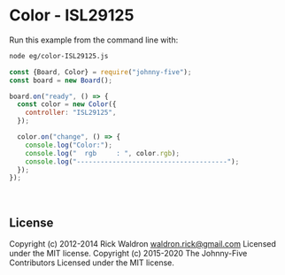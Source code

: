 <!--remove-start-->

# Color - ISL29125

<!--remove-end-->








Run this example from the command line with:
```bash
node eg/color-ISL29125.js
```


```javascript
const {Board, Color} = require("johnny-five");
const board = new Board();

board.on("ready", () => {
  const color = new Color({
    controller: "ISL29125",
  });

  color.on("change", () => {
    console.log("Color:");
    console.log("  rgb     : ", color.rgb);
    console.log("--------------------------------------");
  });
});

```








&nbsp;

<!--remove-start-->

## License
Copyright (c) 2012-2014 Rick Waldron <waldron.rick@gmail.com>
Licensed under the MIT license.
Copyright (c) 2015-2020 The Johnny-Five Contributors
Licensed under the MIT license.

<!--remove-end-->
